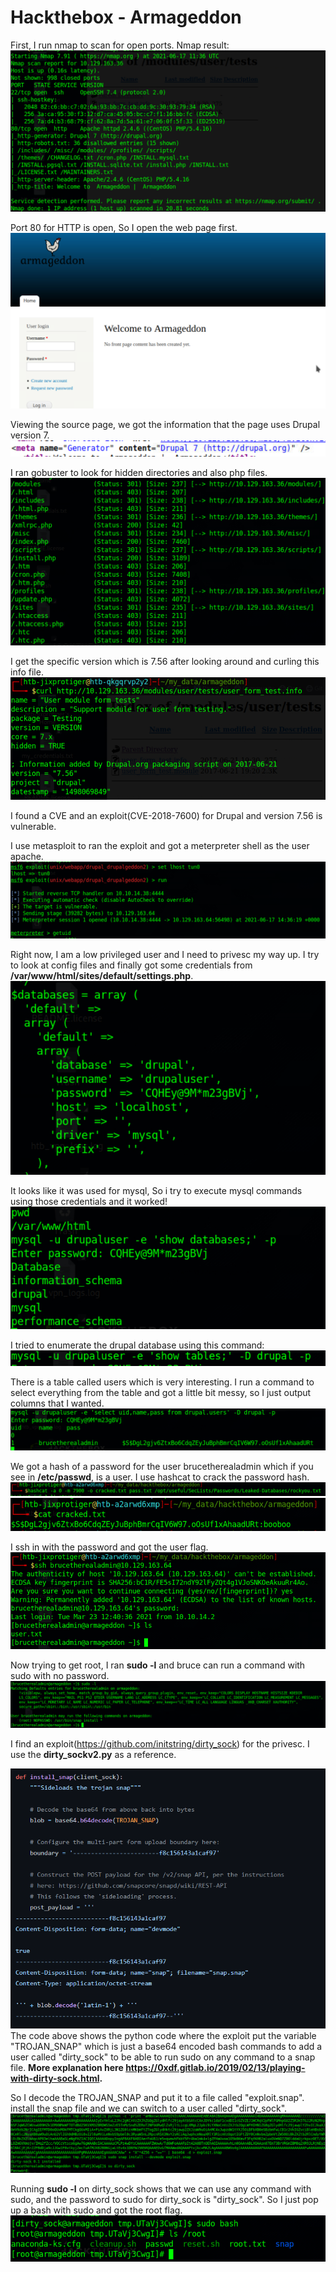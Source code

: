 # Hackthebox - Armageddon

First, I run nmap to scan for open ports.
Nmap result:
![](nmap.png)

Port 80 for HTTP is open, So I open the web page first.
![](webpage.png)

Viewing the source page, we got the information that the page uses Drupal version 7.
![](websource.png)

I ran gobuster to look for hidden directories and also php files.
![](gobuster.png)

I get the specific version which is 7.56 after looking around and curling this info file.
![](curlinfo.png)

I found a CVE and an exploit(CVE-2018-7600) for Drupal and version 7.56 is vulnerable.

I use metasploit to ran the exploit and got a meterpreter shell as the user apache.
![](meterpreter.png)

Right now, I am a low privileged user and I need to privesc my way up. I try to look at config files and finally got some credentials from **/var/www/html/sites/default/settings.php**.
![](mysqlcred.png)

It looks like it was used for mysql, So i try to execute mysql commands using those credentials and it worked!
![](mysqlcommand.png)

I tried to enumerate the drupal database using this command:
![](enumdb.png)

There is a table called users which is very interesting. I run a command to select everything from the table and got a little bit messy, so I just output columns that I wanted.
![](admincred.png)

We got a hash of a password for the user brucetherealadmin which if you see in **/etc/passwd**, is a user. I use hashcat to crack the password hash.
![](hashcat.png)
![](cracked.png)

I ssh in with the password and got the user flag.
![](userflag.png)

Now trying to get root, I ran **sudo -l** and bruce can run a command with sudo with no password.
![](sudo-l.png)

I find an exploit(https://github.com/initstring/dirty_sock) for the privesc. I use the **dirty_sockv2.py** as a reference.

![](snapexploit.png)
The code above shows the python code where the exploit put the variable "TROJAN_SNAP" which is just a base64 encoded bash commands to add a user called "dirty_sock" to be able to run sudo on any command to a snap file. **More explanation here https://0xdf.gitlab.io/2019/02/13/playing-with-dirty-sock.html.**

So I decode the TROJAN_SNAP and put it to a file called "exploit.snap". install the snap file and we can switch to a user called "dirty_sock".
![](snapexploitdone.png)

Running **sudo -l** on dirty_sock shows that we can use any command with sudo, and the password to sudo for dirty_sock is "dirty_sock". So I just pop up a bash with sudo and got the root flag.
![](rooted.png)

